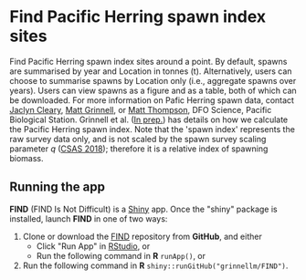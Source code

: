 # Find Pacific Herring spawn index sites

Find Pacific Herring spawn index sites around a point.
By default, spawns are summarised by year and Location in tonnes (t).
Alternatively, users can choose to summarise spawns by Location only (i.e., aggregate spawns over years).
Users can view spawns as a figure and as a table, both of which can be downloaded.
For more information on Pafic Herring spawn data, contact
[Jaclyn Cleary](mailto:Jaclyn.Cleary@dfo-mpo.gc.ca),
[Matt Grinnell](mailto:Matthew.Grinnell@dfo-mpo.gc.ca), or
[Matt Thompson](mailto:Matthew.Thompson@dfo-mpo.gc.ca@dfo-mpo.gc.ca),
DFO Science, Pacific Biological Station.
Grinnell et al.
([In prep.](https://github.com/grinnellm/HerringSpawnDocumentation/blob/master/SpawnIndexTechnicalReport.pdf))
has details on how we calculate the Pacific Herring spawn index.
Note that the 'spawn index' represents the raw survey data only,
and is not scaled by the spawn survey scaling parameter *q*
([CSAS 2018](http://www.dfo-mpo.gc.ca/csas-sccs/Publications/SAR-AS/2018/2018_002-eng.html));
therefore it is a relative index of spawning biomass.

## Running the app

**FIND** (FIND Is Not Difficult) is a [Shiny](https://shiny.rstudio.com/) app.
Once the "shiny" package is installed, launch **FIND** in one of two ways:

1. Clone or download the [FIND](https://github.com/grinnellm/FIND) repository from **GitHub**, and either 
	* Click "Run App" in [RStudio](https://www.rstudio.com/), or
	* Run the following command in **R** `runApp()`, or
2. Run the following command in **R** `shiny::runGitHub("grinnellm/FIND")`.